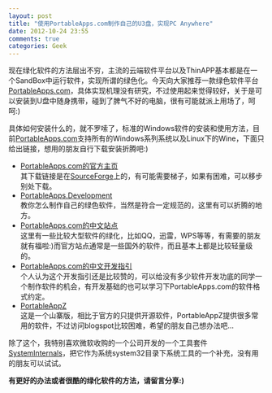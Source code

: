 ```yaml
---
layout: post
title: "使用PortableApps.com制作自己的U3盘，实现PC Anywhere"
date: 2012-10-24 23:55
comments: true
categories: Geek
---
```

现在绿化软件的方法层出不穷，主流的云端软件平台以及ThinAPP基本都是在一个SandBox中运行软件，实现所谓的绿色化。今天向大家推荐一款绿色软件平台[PortableApps.com](http://portableapps.com)，具体实现机理没有研究，不过使用起来觉得较好，关于是可以安装到U盘中随身携带，碰到了脾气不好的电脑，很有可能就派上用场了，呵呵:)

<!--more-->

具体如何安装什么的，就不罗嗦了，标准的Windows软件的安装和使用方法，目前[PortableApps.com](http://portableapps.com)支持所有的Windows系列系统以及Linux下的Wine，下面只给出链接，想用的朋友自行下载安装折腾吧:)     

*   [PortableApps.com的官方主页](http://portableapps.com)       
其下载链接是在[SourceForge](http://sourceforge.net)上的，有可能需要梯子，如果有困难，可以移步别处下载。         
*   [PortableApps.Development](http://portableapps.com/development)         
教你怎么制作自己的绿色软件，当然是符合一定规范的，这里有可以折腾的地方。        
*   [PortableApps.com的中文站点](http://www.portableappc.com)       
这里有一些比较大型软件的绿化，比如QQ，迅雷，WPS等等，有需要的朋友就有福啦:)而官方站点通常是一些国外的软件，而且基本上都是比较轻量级的。     
*   [PortableApps.com的中文开发指引](http://www.portableappc.com/guide)     
个人认为这个开发指引还是比较赞的，可以给没有多少软件开发功底的同学一个制作软件的机会，有开发基础的也可以学习下PortableApps.com的软件格式约定。      
*   [PortableAppZ](http://portableappz.blogspot.com)        
这是一个山寨版，相比于官方的只提供开源软件，PortableAppZ提供很多常用的软件，不过访问blogspot比较困难，希望的朋友自己想办法吧... 

除了这个，我特别喜欢微软收购的一个公司开发的一个工具套件[SystemInternals](http://www.systeminternals.com)，把它作为系统system32目录下系统工具的一个补充，没有用的朋友可以试试。

**有更好的办法或者很酷的绿化软件的方法，请留言分享:)**
